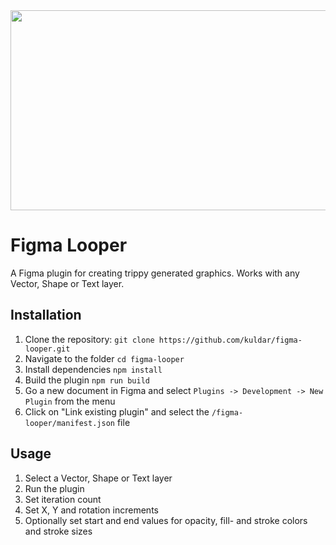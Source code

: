 <img src="https://i.imgur.com/W4XxVOL.png" width="640" height="320" />

# Figma Looper

A Figma plugin for creating trippy generated graphics. Works with any Vector, Shape or Text layer.

## Installation
1. Clone the repository: `git clone https://github.com/kuldar/figma-looper.git`
2. Navigate to the folder `cd figma-looper`
3. Install dependencies `npm install`
4. Build the plugin `npm run build`
5. Go a new document in Figma and select `Plugins -> Development -> New Plugin` from the menu
6. Click on "Link existing plugin" and select the `/figma-looper/manifest.json` file

## Usage
1. Select a Vector, Shape or Text layer
2. Run the plugin
3. Set iteration count
4. Set X, Y and rotation increments
5. Optionally set start and end values for opacity, fill- and stroke colors and stroke sizes
